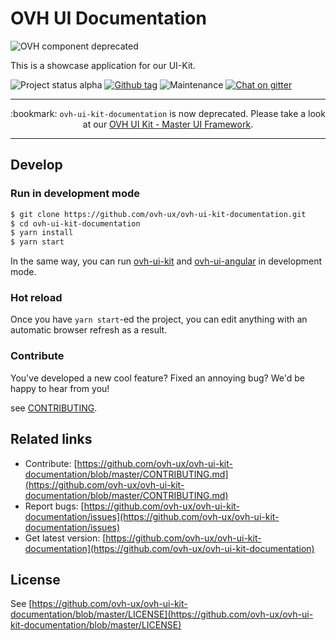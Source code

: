 # OVH UI Documentation

![OVH component deprecated](https://user-images.githubusercontent.com/3379410/27423263-520b94d8-5731-11e7-996a-f8579e70c33b.png)

This is a showcase application for our UI-Kit.

![Project status alpha](https://img.shields.io/badge/status-alpha-blue.svg) [![Github tag](https://img.shields.io/github/tag/ovh-ux/ovh-ui-kit-documentation.svg)]() ![Maintenance](https://img.shields.io/maintenance/yes/2018.svg) [![Chat on gitter](https://img.shields.io/gitter/room/ovh/ux.svg)](https://gitter.im/ovh/ux)

---

<div style="text-align: center;">
:bookmark: <code class="oui-doc-codespan">ovh-ui-kit-documentation</code> is now deprecated. Please take a look at our <a href="https://github.com/ovh-ux/ovh-ui-kit">OVH UI Kit - Master UI Framework</a>.
</div>

---

## Develop

### Run in development mode

```bash
$ git clone https://github.com/ovh-ux/ovh-ui-kit-documentation.git
$ cd ovh-ui-kit-documentation
$ yarn install
$ yarn start
```

In the same way, you can run [ovh-ui-kit](https://github.com/ovh-ux/ovh-ui-kit#develop) and [ovh-ui-angular](https://github.com/ovh-ux/ovh-ui-angular#develop) in development mode.

### Hot reload

Once you have `yarn start`-ed the project, you can edit anything with an automatic browser refresh as a result.

### Contribute

You've developed a new cool feature? Fixed an annoying bug? We'd be happy to hear from you!

see [CONTRIBUTING](CONTRIBUTING.md).

## Related links

 * Contribute: [https://github.com/ovh-ux/ovh-ui-kit-documentation/blob/master/CONTRIBUTING.md](https://github.com/ovh-ux/ovh-ui-kit-documentation/blob/master/CONTRIBUTING.md)
 * Report bugs: [https://github.com/ovh-ux/ovh-ui-kit-documentation/issues](https://github.com/ovh-ux/ovh-ui-kit-documentation/issues)
 * Get latest version: [https://github.com/ovh-ux/ovh-ui-kit-documentation](https://github.com/ovh-ux/ovh-ui-kit-documentation)

## License

See [https://github.com/ovh-ux/ovh-ui-kit-documentation/blob/master/LICENSE](https://github.com/ovh-ux/ovh-ui-kit-documentation/blob/master/LICENSE)
